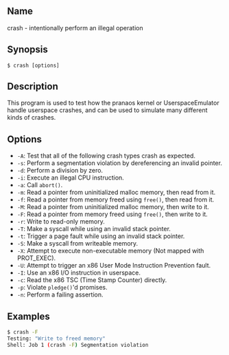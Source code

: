 ## Name

crash - intentionally perform an illegal operation

## Synopsis

```**sh
$ crash [options]
```

## Description

This program is used to test how the pranaos kernel or UserspaceEmulator
handle userspace crashes, and can be used to simulate many different kinds
of crashes.

## Options

* `-A`: Test that all of the following crash types crash as expected.
* `-s`: Perform a segmentation violation by dereferencing an invalid pointer.
* `-d`: Perform a division by zero.
* `-i`: Execute an illegal CPU instruction.
* `-a`: Call `abort()`.
* `-m`: Read a pointer from uninitialized malloc memory, then read from it.
* `-f`: Read a pointer from memory freed using `free()`, then read from it.
* `-M`: Read a pointer from uninitialized malloc memory, then write to it.
* `-F`: Read a pointer from memory freed using `free()`, then write to it.
* `-r`: Write to read-only memory.
* `-T`: Make a syscall while using an invalid stack pointer.
* `-t`: Trigger a page fault while using an invalid stack pointer.
* `-S`: Make a syscall from writeable memory.
* `-X`: Attempt to execute non-executable memory (Not mapped with PROT\_EXEC).
* `-U`: Attempt to trigger an x86 User Mode Instruction Prevention fault.
* `-I`: Use an x86 I/O instruction in userspace.
* `-c`: Read the x86 TSC (Time Stamp Counter) directly.
* `-p`: Violate `pledge()`'d promises.
* `-n`: Perform a failing assertion.

## Examples

```sh
$ crash -F
Testing: "Write to freed memory"
Shell: Job 1 (crash -F) Segmentation violation
```
